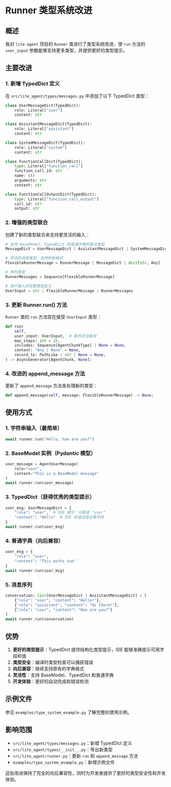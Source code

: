 # Runner 类型系统改进

## 概述

我对 `lite-agent` 项目的 `Runner` 类进行了类型系统改进，使 `run` 方法的 `user_input` 参数能够支持更多类型，并提供更好的类型提示。

## 主要改进

### 1. 新增 TypedDict 定义

在 `src/lite_agent/types/messages.py` 中添加了以下 TypedDict 类型：

```python
class UserMessageDict(TypedDict):
    role: Literal["user"]
    content: str

class AssistantMessageDict(TypedDict):
    role: Literal["assistant"]
    content: str

class SystemMessageDict(TypedDict):
    role: Literal["system"]
    content: str

class FunctionCallDict(TypedDict):
    type: Literal["function_call"]
    function_call_id: str
    name: str
    arguments: str
    content: str

class FunctionCallOutputDict(TypedDict):
    type: Literal["function_call_output"]
    call_id: str
    output: str
```

### 2. 增强的类型联合

创建了新的类型联合来支持更灵活的输入：

```python
# 支持 BaseModel、TypedDict 和普通字典的联合类型
MessageDict = UserMessageDict | AssistantMessageDict | SystemMessageDict | FunctionCallDict | FunctionCallOutputDict

# 灵活的消息类型，支持所有格式
FlexibleRunnerMessage = RunnerMessage | MessageDict | dict[str, Any]

# 序列类型
RunnerMessages = Sequence[FlexibleRunnerMessage]

# 用户输入的完整类型定义
UserInput = str | FlexibleRunnerMessage | RunnerMessages
```

### 3. 更新 Runner.run() 方法

`Runner` 类的 `run` 方法现在接受 `UserInput` 类型：

```python
def run(
    self,
    user_input: UserInput,  # 新的灵活类型
    max_steps: int = 20,
    includes: Sequence[AgentChunkType] | None = None,
    context: "Any | None" = None,
    record_to: PathLike | str | None = None,
) -> AsyncGenerator[AgentChunk, None]:
```

### 4. 改进的 append_message 方法

更新了 `append_message` 方法来处理新的类型：

```python
def append_message(self, message: FlexibleRunnerMessage) -> None:
```

## 使用方式

### 1. 字符串输入（最简单）
```python
await runner.run("Hello, how are you?")
```

### 2. BaseModel 实例（Pydantic 模型）
```python
user_message = AgentUserMessage(
    role="user",
    content="This is a BaseModel message"
)
await runner.run(user_message)
```

### 3. TypedDict（获得优秀的类型提示）
```python
user_msg: UserMessageDict = {
    "role": "user",  # IDE 提示：只能是 "user"
    "content": "Hello"  # IDE 知道这是必需字段
}
await runner.run(user_msg)
```

### 4. 普通字典（向后兼容）
```python
user_msg = {
    "role": "user",
    "content": "This works too"
}
await runner.run(user_msg)
```

### 5. 消息序列
```python
conversation: list[UserMessageDict | AssistantMessageDict] = [
    {"role": "user", "content": "Hello!"},
    {"role": "assistant", "content": "Hi there!"},
    {"role": "user", "content": "How are you?"}
]
await runner.run(conversation)
```

## 优势

1. **更好的类型提示**：TypedDict 提供结构化类型提示，IDE 能够准确提示可用字段和值
2. **类型安全**：编译时类型检查可以捕获错误
3. **向后兼容**：继续支持原有的字典格式
4. **灵活性**：支持 BaseModel、TypedDict 和普通字典
5. **开发体验**：更好的自动完成和错误检测

## 示例文件

参见 `examples/type_system_example.py` 了解完整的使用示例。

## 影响范围

- `src/lite_agent/types/messages.py`：新增 TypedDict 定义
- `src/lite_agent/types/__init__.py`：导出新类型
- `src/lite_agent/runner.py`：更新 `run` 和 `append_message` 方法
- `examples/type_system_example.py`：新增示例文件

这些改进保持了完全的向后兼容性，同时为开发者提供了更好的类型安全性和开发体验。
